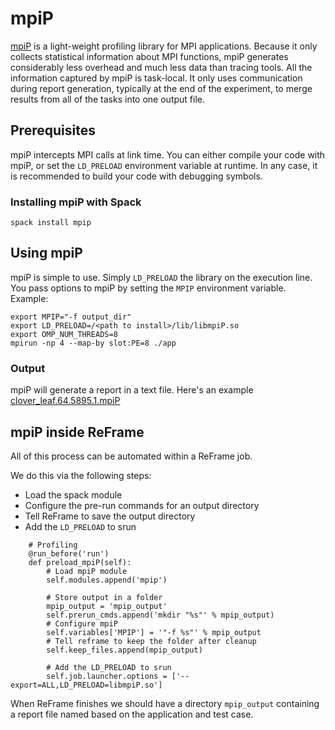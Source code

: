 # mpiP

[mpiP](https://github.com/LLNL/mpiP) is a light-weight profiling library for MPI applications. Because it only collects statistical information about MPI functions, mpiP generates considerably less overhead and much less data than tracing tools. All the information captured by mpiP is task-local. It only uses communication during report generation, typically at the end of the experiment, to merge results from all of the tasks into one output file.


## Prerequisites

mpiP intercepts MPI calls at link time.  You can either compile your code with mpiP, or set the `LD_PRELOAD` environment variable at runtime.
In any case, it is recommended to build your code with debugging symbols.

### Installing mpiP with Spack

```
spack install mpip
```

## Using mpiP

mpiP is simple to use. Simply `LD_PRELOAD` the library on the execution line.
You pass options to mpiP by setting the `MPIP` environment variable.
Example:

```
export MPIP="-f output_dir"
export LD_PRELOAD=/<path to install>/lib/libmpiP.so
export OMP_NUM_THREADS=8
mpirun -np 4 --map-by slot:PE=8 ./app
```

### Output

mpiP will generate a report in a text file. Here's an example [clover_leaf.64.5895.1.mpiP](clover_leaf.64.5895.1.mpiP) 


## mpiP inside ReFrame

All of this process can be automated within a ReFrame job.

We do this via the following steps:
* Load the spack module
* Configure the pre-run commands for an output directory
* Tell ReFrame to save the output directory
* Add the `LD_PRELOAD` to srun

```
    # Profiling
    @run_before('run')
    def preload_mpiP(self):
        # Load mpiP module
        self.modules.append('mpip')

        # Store output in a folder
        mpip_output = 'mpip_output'
        self.prerun_cmds.append('mkdir "%s"' % mpip_output)
        # Configure mpiP
        self.variables['MPIP'] = '"-f %s"' % mpip_output
        # Tell reframe to keep the folder after cleanup
        self.keep_files.append(mpip_output)

        # Add the LD_PRELOAD to srun
        self.job.launcher.options = ['--export=ALL,LD_PRELOAD=libmpiP.so']
```

When ReFrame finishes we should have a directory `mpip_output` containing a report file named based on the application and test case.

